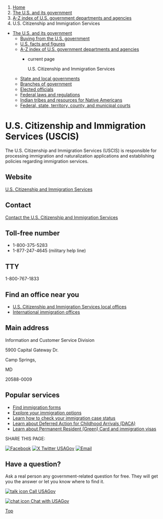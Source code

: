 1. [Home](/)
2. [The U.S. and its government](/about-the-us)
3. [A-Z index of U.S. government departments and agencies](/agency-index)
4. U.S. Citizenship and Immigration Services

* [The U.S. and its government](/about-the-us)
  + [Buying from the U.S. government](/buy-from-government)
  + [U.S. facts and figures](/facts-figures)
  + [A-Z index of U.S. government departments and agencies](/agency-index)
    - current page

      U.S. Citizenship and Immigration Services
  + [State and local governments](/state-local-governments)
  + [Branches of government](/branches-of-government)
  + [Elected officials](/elected-officials)
  + [Federal laws and regulations](/laws-and-regulations)
  + [Indian tribes and resources for Native Americans](/tribes)
  + [Federal, state, territory, county, and municipal courts](/courts)

U.S. Citizenship and Immigration Services
(USCIS)
=================================================

The U.S. Citizenship and Immigration Services (USCIS) is responsible for processing immigration and naturalization applications and establishing policies regarding immigration services.

Website
-------

[U.S. Citizenship and Immigration Services](http://www.uscis.gov)

Contact
-------

[Contact the U.S. Citizenship and Immigration Services](http://www.uscis.gov/about-us/contact-us)

Toll-free number
----------------

* 1-800-375-5283
* 1-877-247-4645 (military help line)

TTY
---

1-800-767-1833

Find an office near you
-----------------------

* [U.S. Citizenship and Immigration Services local offices](https://egov.uscis.gov/office-locator/#/)
* [International immigration offices](http://www.uscis.gov/about-us/find-uscis-office/international-immigration-offices)

Main address
------------

Information and Customer Service Division
  

5900 Capital Gateway Dr.
  

Camp Springs,

MD

20588-0009

Popular services
----------------

* [Find immigration forms](https://www.uscis.gov/forms/forms)
* [Explore your immigration options](https://www.uscis.gov/forms/explore-my-options)
* [Learn how to check your immigration case status](https://www.usa.gov/immigration-case-status)
* [Learn about Deferred Action for Childhood Arrivals (DACA)](https://www.usa.gov/daca)
* [Learn about Permanent Resident (Green) Card and immigration visas](https://www.usa.gov/green-card-permanent-resident-immigrant-visa)

SHARE THIS PAGE:

[![Facebook](/themes/custom/usagov/images/social-media-icons/Facebook_Icon.svg)](https://www.facebook.com/sharer/sharer.php?u=https://www.usa.gov/agencies/u-s-citizenship-and-immigration-services&v=3)
[![X Twitter USAGov](/themes/custom/usagov/images/social-media-icons/X_Twitter_Icon.svg?version=2)](https://twitter.com/intent/tweet?source=webclient&text=https://www.usa.gov/agencies/u-s-citizenship-and-immigration-services)
[![Email](/themes/custom/usagov/images/social-media-icons/Email_Icon.svg?version=2)](mailto:?subject=https://www.usa.gov/agencies/u-s-citizenship-and-immigration-services)

Have a question?
----------------

Ask a real person any government-related question for free. They will get you the answer or let you know where to find it.

[![talk icon](/themes/custom/usagov/images/ICONS_talk.png)
Call USAGov](/phone)

[![chat icon](/themes/custom/usagov/images/ICONS_chat.png)
Chat with USAGov](/chat)

[Top](#main-content)